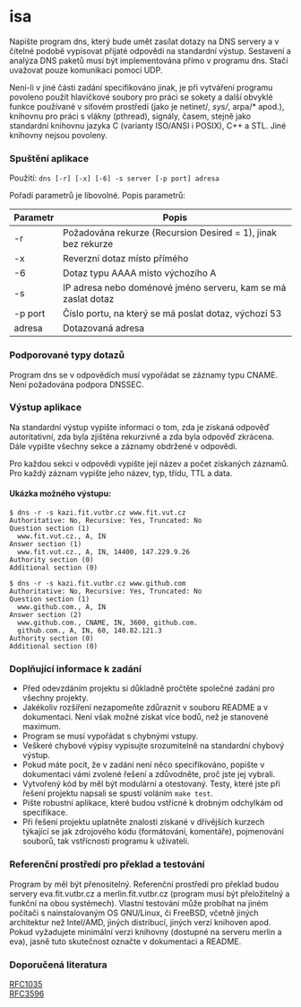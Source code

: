 # isa

Napište program dns, který bude umět zasílat dotazy na DNS servery a v čitelné podobě vypisovat přijaté odpovědi na standardní výstup. Sestavení a analýza DNS paketů musí být implementována přímo v programu dns. Stačí uvažovat pouze komunikaci pomocí UDP.

Není-li v jiné části zadání specifikováno jinak, je při vytváření programu povoleno použít hlavičkové soubory pro práci se sokety a další obvyklé funkce používané v síťovém prostředí (jako je netinet/*, sys/*, arpa/* apod.), knihovnu pro práci s vlákny (pthread), signály, časem, stejně jako standardní knihovnu jazyka C (varianty ISO/ANSI i POSIX), C++ a STL. Jiné knihovny nejsou povoleny.

### Spuštění aplikace  
Použití: ```dns [-r] [-x] [-6] -s server [-p port] adresa```

Pořadí parametrů je libovolné. Popis parametrů:

| Parametr | Popis                                                         |
| -------- | ------------------------------------------------------------- |
| -r       | Požadována rekurze (Recursion Desired = 1), jinak bez rekurze |
| -x       | Reverzní dotaz místo přímého                                  |
| -6       | Dotaz typu AAAA místo výchozího A                             |
| -s       | IP adresa nebo doménové jméno serveru, kam se má zaslat dotaz |
| -p port  | Číslo portu, na který se má poslat dotaz, výchozí 53          |
| adresa   | Dotazovaná adresa                                             |

### Podporované typy dotazů

Program dns se v odpovědích musí vypořádat se záznamy typu CNAME. Není požadována podpora DNSSEC.

### Výstup aplikace

Na standardní výstup vypište informaci o tom, zda je získaná odpověď autoritativní, zda byla zjištěna rekurzivně a zda byla odpověď zkrácena. Dále vypište všechny sekce a záznamy obdržené v odpovědi.

Pro každou sekci v odpovědi vypište její název a počet získaných záznamů. Pro každý záznam vypište jeho název, typ, třídu, TTL a data.

#### Ukázka možného výstupu:

```
$ dns -r -s kazi.fit.vutbr.cz www.fit.vut.cz
Authoritative: No, Recursive: Yes, Truncated: No
Question section (1)
  www.fit.vut.cz., A, IN
Answer section (1)
  www.fit.vut.cz., A, IN, 14400, 147.229.9.26
Authority section (0)
Additional section (0)

$ dns -r -s kazi.fit.vutbr.cz www.github.com
Authoritative: No, Recursive: Yes, Truncated: No
Question section (1)
  www.github.com., A, IN
Answer section (2)
  www.github.com., CNAME, IN, 3600, github.com.
  github.com., A, IN, 60, 140.82.121.3
Authority section (0)
Additional section (0)
```

### Doplňující informace k zadání

- Před odevzdáním projektu si důkladně pročtěte společné zadání pro všechny projekty.
- Jakékoliv rozšíření nezapomeňte zdůraznit v souboru README a v dokumentaci. Není však možné získat více bodů, než je stanovené maximum.
- Program se musí vypořádat s chybnými vstupy.
- Veškeré chybové výpisy vypisujte srozumitelně na standardní chybový výstup.
- Pokud máte pocit, že v zadání není něco specifikováno, popište v dokumentaci vámi zvolené řešení a zdůvodněte, proč jste jej vybrali.
- Vytvořený kód by měl být modulární a otestovaný. Testy, které jste při řešení projektu napsali se spustí voláním `make test`.
- Pište robustní aplikace, které budou vstřícné k drobným odchylkám od specifikace.
- Při řešení projektu uplatněte znalosti získané v dřívějších kurzech týkající se jak zdrojového kódu (formátování, komentáře), pojmenování souborů, tak vstřícnosti programu k uživateli.

### Referenční prostředí pro překlad a testování
Program by měl být přenositelný. Referenční prostředí pro překlad budou servery eva.fit.vutbr.cz a merlin.fit.vutbr.cz (program musí být přeložitelný a funkční na obou systémech). Vlastní testování může probíhat na jiném počítači s nainstalovaným OS GNU/Linux, či FreeBSD, včetně jiných architektur než Intel/AMD, jiných distribucí, jiných verzí knihoven apod. Pokud vyžadujete minimální verzi knihovny (dostupné na serveru merlin a eva), jasně tuto skutečnost označte v dokumentaci a README.

### Doporučená literatura

[RFC1035](https://tools.ietf.org/html/rfc1035)  
[RFC3596](https://tools.ietf.org/html/rfc3596)
